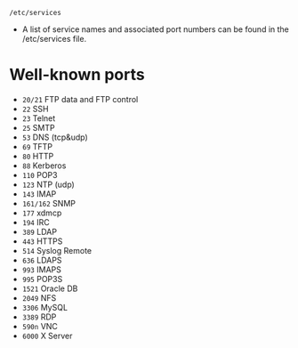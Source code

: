 `/etc/services`
* A list of service names and associated port numbers can be found in the /etc/services file.

# Well-known ports
- `20/21` FTP data and FTP control
- `22` SSH
- `23` Telnet
- `25` SMTP
- `53` DNS (tcp&udp)
- `69` TFTP
- `80` HTTP
- `88` Kerberos
- `110` POP3
- `123` NTP (udp)
- `143` IMAP
- `161/162` SNMP
- `177` xdmcp
- `194` IRC
- `389` LDAP
- `443` HTTPS
- `514` Syslog Remote
- `636` LDAPS
- `993` IMAPS
- `995` POP3S
- `1521` Oracle DB
- `2049` NFS
- `3306` MySQL
- `3389` RDP
- `590n` VNC
- `6000` X Server
